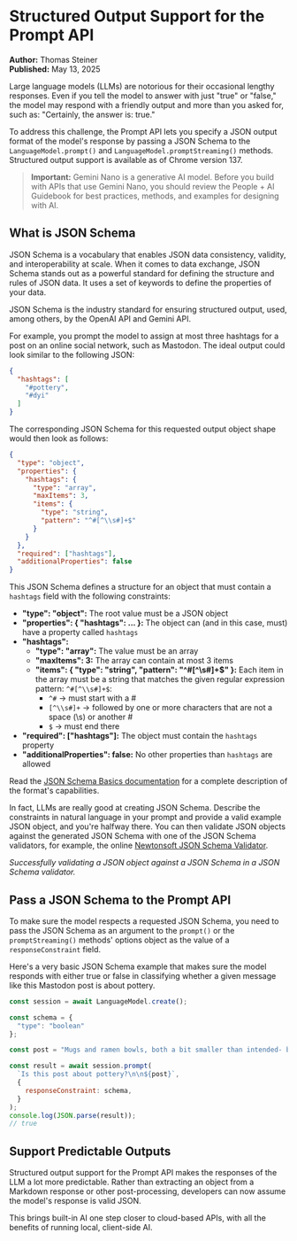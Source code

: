 # Structured Output Support for the Prompt API

**Author:** Thomas Steiner  
**Published:** May 13, 2025

Large language models (LLMs) are notorious for their occasional lengthy responses. Even if you tell the model to answer with just "true" or "false," the model may respond with a friendly output and more than you asked for, such as: "Certainly, the answer is: true."

To address this challenge, the Prompt API lets you specify a JSON output format of the model's response by passing a JSON Schema to the `LanguageModel.prompt()` and `LanguageModel.promptStreaming()` methods. Structured output support is available as of Chrome version 137.

> **Important:** Gemini Nano is a generative AI model. Before you build with APIs that use Gemini Nano, you should review the People + AI Guidebook for best practices, methods, and examples for designing with AI.

## What is JSON Schema

JSON Schema is a vocabulary that enables JSON data consistency, validity, and interoperability at scale. When it comes to data exchange, JSON Schema stands out as a powerful standard for defining the structure and rules of JSON data. It uses a set of keywords to define the properties of your data.

JSON Schema is the industry standard for ensuring structured output, used, among others, by the OpenAI API and Gemini API.

For example, you prompt the model to assign at most three hashtags for a post on an online social network, such as Mastodon. The ideal output could look similar to the following JSON:

```json
{
  "hashtags": [
    "#pottery",
    "#dyi"
  ] 
}
```

The corresponding JSON Schema for this requested output object shape would then look as follows:

```json
{
  "type": "object",
  "properties": {
    "hashtags": {
      "type": "array",
      "maxItems": 3,
      "items": {
        "type": "string",
        "pattern": "^#[^\\s#]+$"
      }
    }
  },
  "required": ["hashtags"],
  "additionalProperties": false
}
```

This JSON Schema defines a structure for an object that must contain a `hashtags` field with the following constraints:

- **"type": "object":** The root value must be a JSON object
- **"properties": { "hashtags": ... }:** The object can (and in this case, must) have a property called `hashtags`
- **"hashtags":**
  - **"type": "array":** The value must be an array
  - **"maxItems": 3:** The array can contain at most 3 items
  - **"items": { "type": "string", "pattern": "^#[^\\s#]+$" }:** Each item in the array must be a string that matches the given regular expression pattern: `^#[^\\s#]+$`:
    - `^#` → must start with a #
    - `[^\\s#]+` → followed by one or more characters that are not a space (\s) or another #
    - `$` → must end there
- **"required": ["hashtags"]:** The object must contain the `hashtags` property
- **"additionalProperties": false:** No other properties than `hashtags` are allowed

Read the [JSON Schema Basics documentation](link) for a complete description of the format's capabilities.

In fact, LLMs are really good at creating JSON Schema. Describe the constraints in natural language in your prompt and provide a valid example JSON object, and you're halfway there. You can then validate JSON objects against the generated JSON Schema with one of the JSON Schema validators, for example, the online [Newtonsoft JSON Schema Validator](link).

*Successfully validating a JSON object against a JSON Schema in a JSON Schema validator.*

## Pass a JSON Schema to the Prompt API

To make sure the model respects a requested JSON Schema, you need to pass the JSON Schema as an argument to the `prompt()` or the `promptStreaming()` methods' options object as the value of a `responseConstraint` field.

Here's a very basic JSON Schema example that makes sure the model responds with either true or false in classifying whether a given message like this Mastodon post is about pottery.

```javascript
const session = await LanguageModel.create();

const schema = {
  "type": "boolean"
};

const post = "Mugs and ramen bowls, both a bit smaller than intended- but that's how it goes with reclaim. Glaze crawled the first time around, but pretty happy with it after refiring.";

const result = await session.prompt(  
  `Is this post about pottery?\n\n${post}`,
  {  
    responseConstraint: schema,
  }
);
console.log(JSON.parse(result));
// true
```

## Support Predictable Outputs

Structured output support for the Prompt API makes the responses of the LLM a lot more predictable. Rather than extracting an object from a Markdown response or other post-processing, developers can now assume the model's response is valid JSON.

This brings built-in AI one step closer to cloud-based APIs, with all the benefits of running local, client-side AI.
